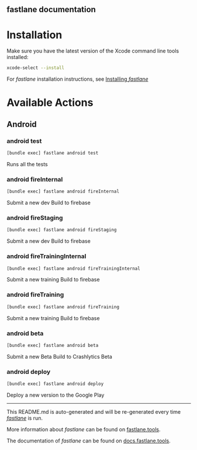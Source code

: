 fastlane documentation
----

# Installation

Make sure you have the latest version of the Xcode command line tools installed:

```sh
xcode-select --install
```

For _fastlane_ installation instructions, see [Installing _fastlane_](https://docs.fastlane.tools/#installing-fastlane)

# Available Actions

## Android

### android test

```sh
[bundle exec] fastlane android test
```

Runs all the tests

### android fireInternal

```sh
[bundle exec] fastlane android fireInternal
```

Submit a new dev Build to firebase

### android fireStaging

```sh
[bundle exec] fastlane android fireStaging
```

Submit a new dev Build to firebase

### android fireTrainingInternal

```sh
[bundle exec] fastlane android fireTrainingInternal
```

Submit a new training Build to firebase

### android fireTraining

```sh
[bundle exec] fastlane android fireTraining
```

Submit a new training Build to firebase

### android beta

```sh
[bundle exec] fastlane android beta
```

Submit a new Beta Build to Crashlytics Beta

### android deploy

```sh
[bundle exec] fastlane android deploy
```

Deploy a new version to the Google Play

----

This README.md is auto-generated and will be re-generated every time [_fastlane_](https://fastlane.tools) is run.

More information about _fastlane_ can be found on [fastlane.tools](https://fastlane.tools).

The documentation of _fastlane_ can be found on [docs.fastlane.tools](https://docs.fastlane.tools).
